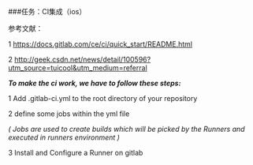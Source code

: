 ###任务：CI集成（ios）

参考文献：

1  <https://docs.gitlab.com/ce/ci/quick_start/README.html>

2  <http://geek.csdn.net/news/detail/100596?utm_source=tuicool&utm_medium=referral>

***To make the ci work, we have to follow these steps:***

1 Add .gitlab-ci.yml to the root directory of your repository

2 define some jobs within the yml file

*( Jobs are used to create builds which will be picked by the Runners and executed in runners environment )*

3 Install and Configure a Runner on gitlab


